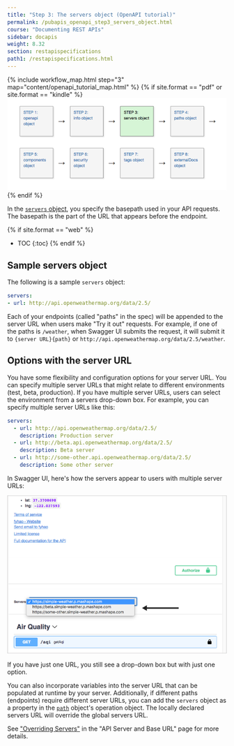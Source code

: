 ```yaml
---
title: "Step 3: The servers object (OpenAPI tutorial)"
permalink: /pubapis_openapi_step3_servers_object.html
course: "Documenting REST APIs"
sidebar: docapis
weight: 8.32
section: restapispecifications
path1: /restapispecifications.html
---
```


{% include workflow_map.html step="3" map="content/openapi_tutorial_map.html"  %}
{% if site.format == "pdf" or site.format == "kindle" %}
<img src="images/openapistep3.png"/>
{% endif %}

In the [`servers` object](https://github.com/OAI/OpenAPI-Specification/blob/master/versions/3.0.1.md#serverObject), you specify the basepath used in your API requests. The basepath is the part of the URL that appears before the endpoint.

{% if site.format == "web" %}
* TOC
{:toc}
{% endif %}

## Sample servers object

The following is a sample `servers` object:

```yaml
servers:
- url: http://api.openweathermap.org/data/2.5/
```

Each of your endpoints (called "paths" in the spec) will be appended to the server URL when users make "Try it out" requests. For example, if one of the paths is `/weather`, when Swagger UI submits the request, it will submit it to `{server URL}{path}` or `http://api.openweathermap.org/data/2.5/weather`.

## Options with the server URL

You have some flexibility and configuration options for your server URL. You can specify multiple server URLs that might relate to different environments (test, beta, production). If you have multiple server URLs, users can select the environment from a servers drop-down box. For example, you can specify multiple server URLs like this:

```yaml
servers:
  - url: http://api.openweathermap.org/data/2.5/
    description: Production server
  - url: http://beta.api.openweathermap.org/data/2.5/
    description: Beta server
  - url: http://some-other.api.openweathermap.org/data/2.5/
    description: Some other server
```

In Swagger UI, here's how the servers appear to users with multiple server URLs:

<a href="http://idratherbewriting.com/learnapidoc/assets/files/swagger/index.html" class="noExtIcon"><img src="images/openapi_serversurl.png"/></a>

If you have just one URL, you still see a drop-down box but with just one option.

You can also incorporate variables into the server URL that can be populated at runtime by your server. Additionally, if different paths (endpoints) require different server URLs, you can add the `servers` object as a property in the [`path`](pubapis_openapi_step4_paths_object.html) object's operation object. The locally declared servers URL will override the global servers URL.

See ["Overriding Servers"](https://swagger.io/docs/specification/api-host-and-base-path/) in the "API Server and Base URL" page for more details.
